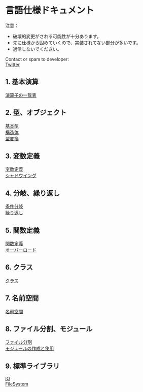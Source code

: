 # 言語仕様ドキュメント
注意：<br>
- 破壊的変更がされる可能性が十分あります。
- 先に仕様から固めていくので、実装されてない部分が多いです。
- 過信しないでください。

Contact or spam to developer: <br>
  [Twitter](https://x.com/letttzzz)

## 1. 基本演算

[演算子の一覧表](./1/operators.md) <br>

## 2. 型、オブジェクト

[基本型](./2/premitive_type.md) <br>
[構造体](./2/struct_and_class.md) <br>
[型変換](./2/type_convert.md) <br>

## 3. 変数定義

[変数定義](./3/variable_declaration.md) <br>
[シャドウイング](./3/shadowing.md) <br>

## 4. 分岐、繰り返し

[条件分岐](./4/branch_stmt.md) <br>
[繰り返し](./4/loop_stmt.md) <br>

## 5. 関数定義

[関数定義](./5/func_define.md) <br>
[オーバーロード](./5/func_overload.md) <br>

## 6. クラス

[クラス](./6/classes.md) <br>

## 7. 名前空間

[名前空間](./7/namespace.md) <br>

## 8. ファイル分割、モジュール

[ファイル分割](./8/file_splitting.md) <br>
[モジュールの作成と使用](./8/module.md) <br>

## 9. 標準ライブラリ

[IO](./9/io.md) <br>
[FileSystem](./9/file_system.md) <br>
